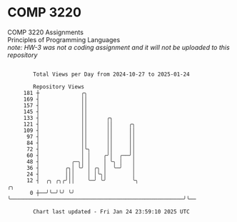 # COMP 3220
COMP 3220 Assignments  
Principles of Programming Languages  
*note: HW-3 was not a coding assignment and it will not be uploaded to this repository*  

```

        Total Views per Day from 2024-10-27 to 2025-01-24

        Repository Views
     181 ┼             ╭╮
     169 ┤             ││
     157 ┤             ││
     145 ┤             ││
     133 ┤             ││      ╭╮
     121 ┤             ││      ││     ╭╮
     109 ┤             ││      ││     ││
      97 ┤             ││      ││     ││
      84 ┤             ││      ││     ││
      72 ┤             │╰╮     ││     ││
      60 ┤             │ │    ╭╯│  ╭──╯│
      48 ┤          ╭─╮│ │    │ ╰╮ │   │
      36 ┤        ╭╮│ ╰╯ │ ╭╮ │  ╰─╯   │
      24 ┤        │││    │ │╰╮│        │
      12 ┤  ╭╮ ╭╮╭╯││    ╰─╯ ╰╯        ╰╮                                                      ╭╮
       0 ┼──╯╰─╯╰╯ ╰╯                   ╰──────────────────────────────────────────────────────╯╰──

        Chart last updated - Fri Jan 24 23:59:10 2025 UTC
        
```
